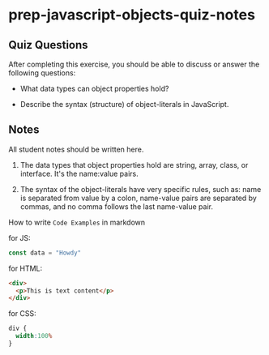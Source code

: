 # prep-javascript-objects-quiz-notes

## Quiz Questions

After completing this exercise, you should be able to discuss or answer the following questions:

- What data types can object properties hold?

- Describe the syntax (structure) of object-literals in JavaScript.

## Notes

All student notes should be written here.
1. The data types that object properties hold are string, array, class, or interface. It's the name:value pairs.

2. The syntax of the object-literals have very specific rules, such as: name is separated from value by a colon, name-value pairs are separated by commas, and no comma follows the last name-value pair.

How to write `Code Examples` in markdown

for JS:
```javascript
const data = "Howdy"
```

for HTML:
```html
<div>
  <p>This is text content</p>
</div>
```

for CSS:
```css
div {
  width:100%
}
```
